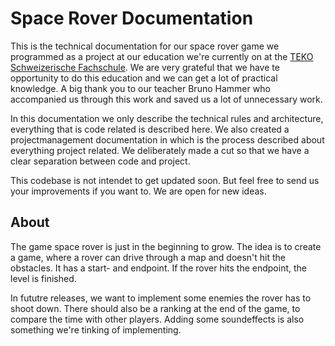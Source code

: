 # Space Rover Documentation

This is the technical documentation for our space rover game we programmed as a project at our education we're currently on at the [TEKO Schweizerische Fachschule].
We are very grateful that we have te opportunity to do this education and we can get a lot of practical knowledge.
A big thank you to our teacher Bruno Hammer who accompanied us through this work and saved us a lot of unnecessary work.

In this documentation we only describe the technical rules and architecture, everything that is code related is described here.
We also created a projectmanagement documentation in which is the process described about everything project related. We deliberately made a cut so that we have a clear separation between code and project.

This codebase is not intendet to get updated soon. But feel free to send us your improvements if you want to. We are open for new ideas.

## About

The game space rover is just in the beginning to grow. The idea is to create a game, where a rover can drive through a map and doesn't hit the obstacles. It has a start- and endpoint. If the rover hits the endpoint, the level is finished.

In fututre releases, we want to implement some enemies the rover has to shoot down.
There should also be a ranking at the end of the game, to compare the time with other players.
Adding some soundeffects is also something we're tinking of implementing.

[TEKO Schweizerische Fachschule]: https://www.teko.ch/
